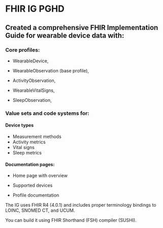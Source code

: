 # FHIR IG PGHD
## Created a comprehensive FHIR Implementation Guide for wearable device data with:

### Core profiles:


* WearableDevice,

* WearableObservation (base profile),

* ActivityObservation,

* WearableVitalSigns,

* SleepObservation,

### Value sets and code systems for:


#### Device types
  * Measurement methods
  * Activity metrics
  * Vital signs
  * Sleep metrics

#### Documentation pages:

  * Home page with overview
  
  * Supported devices
 
  * Profile documentation

The IG uses FHIR R4 (4.0.1) and includes proper terminology bindings to LOINC, SNOMED CT, and UCUM. 

You can build it using FHIR Shorthand (FSH) compiler (SUSHI).

